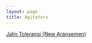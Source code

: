 ```yaml
---
layout: page
title: Agitators
---
```


<div class="htl">
  <a href="/jalintoleransi-newaransemen-agitators">
Jalin Toleransi (New Aransemen)
  </a>
</div>
